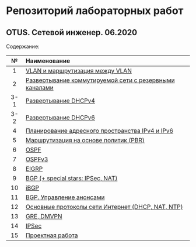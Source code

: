 # Репозиторий лабораторных работ
## OTUS. Сетевой инженер. 06.2020

Содержание:

| № | Наименование |
| :--: | :-- |
| 1 | [VLAN и маршрутизация между VLAN](./lab_1) |
| 2 | [Развертывание коммутируемой сети с резервными каналами](./lab_2) |
| 3-1 | [Развертывание DHCPv4](./lab_3_p1) |
| 3-2 | [Развертывание DHCPv6](./lab_3_p2) |
| 4 | [Планирование адресного пространства IPv4 и IPv6](./lab_4) | 
| 5 | [Маршрутизация на основе политик (PBR)](./lab_5) |
| 6 | [OSPF](./lab_6) |
| 7 | [OSPFv3](./lab_7) |
| 8 | [EIGRP](./lab_8) |
| 9 | [BGP (+ special stars: IPSec, NAT)](./lab_9) |
| 10 | [iBGP](./lab_10) |
| 11 | [BGP. Управление анонсами](./lab_11) |
| 12 | [Основные протоколы сети Интернет (DHCP, NAT, NTP)](./lab_12) |
| 13 | [GRE, DMVPN](./lab_13) |
| 14 | [IPSec](./lab_14)
| 15 | [Проектная работа](./project)
